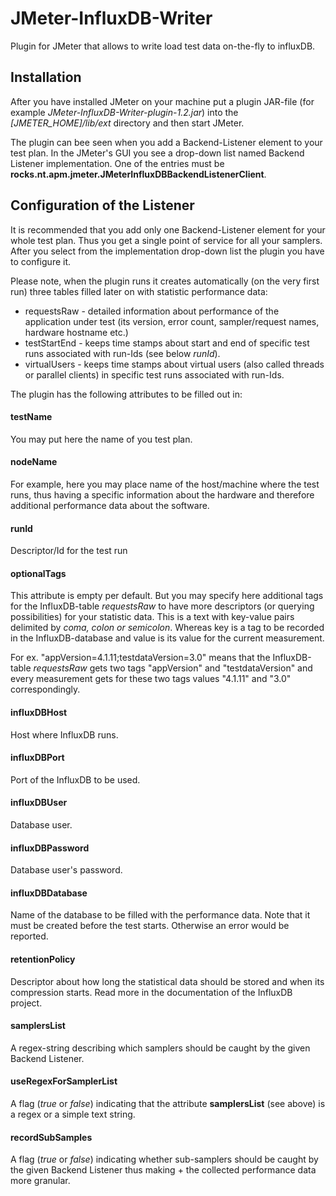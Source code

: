 # JMeter-InfluxDB-Writer
Plugin for JMeter that allows to write load test data on-the-fly to influxDB.

## Installation ##
After you have installed JMeter on your machine put a plugin JAR-file (for example *JMeter-InfluxDB-Writer-plugin-1.2.jar*) 
into the *[JMETER_HOME]/lib/ext* directory and then start JMeter.   

The plugin can bee seen when you add a Backend-Listener element to your test plan. In the JMeter's GUI you see 
a drop-down list named Backend Listener implementation. One of the entries must be 
**rocks.nt.apm.jmeter.JMeterInfluxDBBackendListenerClient**.

## Configuration of the Listener ##
It is recommended that you add only one Backend-Listener element for your whole test plan. Thus you get a single point 
of service for all your samplers. After you select from the implementation drop-down list the plugin you have 
to configure it.

Please note, when the plugin runs it creates automatically (on the very first run) three tables filled later on with
statistic performance data:
* requestsRaw - detailed information about performance of the application under test (its version, error count, sampler/request names, hardware hostname etc.)
* testStartEnd - keeps time stamps about start and end of specific test runs associated with run-Ids (see below _runId_).
* virtualUsers - keeps time stamps about virtual users (also called threads or parallel clients) in specific test runs associated with run-Ids.

The plugin has the following attributes to be filled out in:
#### testName ####
You may put here the name of you test plan.

#### nodeName #### 
For example, here you may place name of the host/machine where the test runs, thus having a specific information 
about the hardware and therefore additional performance data about the software.

#### runId ### 
Descriptor/Id for the test run

#### optionalTags #### 
This attribute is empty per default. But you may specify here additional tags for the InfluxDB-table _requestsRaw_ 
to have more descriptors (or querying possibilities) for your statistic data. This is a text with key-value pairs 
delimited by _coma, colon or semicolon_. Whereas key is a tag to be recorded in the InfluxDB-database and value is 
its value for the current measurement. 
	 
For ex. "appVersion=4.1.11;testdataVersion=3.0" means that the InfluxDB-table _requestsRaw_ gets two tags "appVersion" 
and "testdataVersion" and every measurement gets for these two tags values "4.1.11" and "3.0" correspondingly.

#### influxDBHost ####
Host where InfluxDB runs.
 
#### influxDBPort #### 
Port of the InfluxDB to be used.

#### influxDBUser #### 
Database user.

#### influxDBPassword ####
Database user's password.
 
#### influxDBDatabase #### 
Name of the database to be filled with the performance data. Note that it must be created before the test starts. 
Otherwise an error would be reported.

#### retentionPolicy #### 
Descriptor about how long the statistical data should be stored and when its compression starts. Read more in 
the documentation of the InfluxDB project.

#### samplersList #### 
A regex-string describing which samplers should be caught by the given Backend Listener.

#### useRegexForSamplerList ####
A flag (_true_ or _false_) indicating that the attribute **samplersList** (see above) is a regex or a simple text string.
 
#### recordSubSamples ####
A flag (_true_ or _false_) indicating whether sub-samplers should be caught by the given Backend Listener thus making +
the collected performance data more granular.